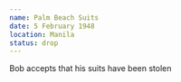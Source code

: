 ```yaml
---
name: Palm Beach Suits
date: 5 February 1948
location: Manila
status: drop
---
```


Bob accepts that his suits have been stolen

 
